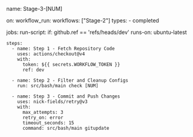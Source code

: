 name: Stage-3-[NUM]

on:
  workflow_run:
    workflows: ["Stage-2"]
    types:
      - completed

jobs:
  run-script:
    if: github.ref == 'refs/heads/dev'
    runs-on: ubuntu-latest

    steps:
      - name: Step 1 - Fetch Repository Code
        uses: actions/checkout@v4
        with:
          token: ${{ secrets.WORKFLOW_TOKEN }}
          ref: dev

      - name: Step 2 - Filter and Cleanup Configs
        run: src/bash/main check [NUM]

      - name: Step 3 - Commit and Push Changes
        uses: nick-fields/retry@v3
        with:
          max_attempts: 3
          retry_on: error
          timeout_seconds: 15
          command: src/bash/main gitupdate
